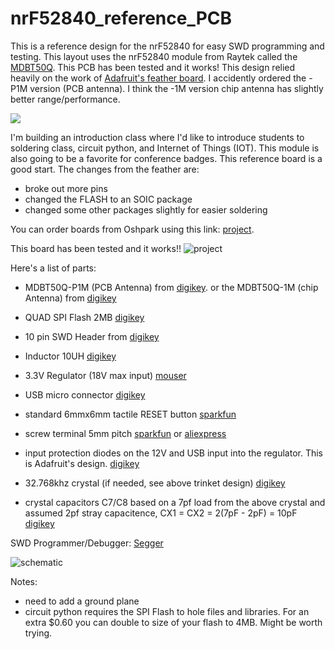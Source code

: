 # nrF52840_reference_PCB

This is a reference design for the nrF52840 for easy SWD programming and testing.  This layout uses the nrF52840 module from Raytek called the [MDBT50Q](http://www.raytac.com/upload/download_files/1bca545683ea4caf48e1ec796c09b9d9.pdf).
This PCB has been tested and it works!  This design relied heavily on the work of [Adafruit's feather board](https://www.adafruit.com/product/4062). I accidently ordered the -P1M version (PCB antenna). I think the -1M version chip antenna has slightly better range/performance.


![](https://github.com/hydronics2/nrF52840_Reference_PCB/blob/master/front_view.png)

I'm building an introduction class where I'd like to introduce students to soldering class, circuit python, and Internet of Things (IOT).  This module is also going to be a favorite for conference badges. This reference board is a good start. The changes from the feather are:
- broke out more pins
- changed the FLASH to an SOIC package
- changed some other packages slightly for easier soldering


You can order boards from Oshpark using this link: [project](https://oshpark.com/shared_projects/A5jKStz9).  

This board has been tested and it works!! ![project](https://github.com/hydronics2/nrF52840_Reference_PCB/blob/master/top_view.JPG)

Here's a list of parts:


- MDBT50Q-P1M (PCB Antenna) from [digikey](https://www.digikey.com/product-detail/en/seeed-technology-co-ltd/113990583/1597-1679-ND/9697026). 
 or the MDBT50Q-1M (chip Antenna) from [digikey](https://www.digikey.com/product-detail/en/seeed-technology-co-ltd/113990584/1597-1680-ND/9697027)
- QUAD SPI Flash 2MB [digikey](https://www.digikey.com/product-detail/en/gigadevice-semiconductor-hk-limited/GD25Q16CTIGR/1970-1010-1-ND/9484760)
- 10 pin SWD Header from [digikey](https://www.digikey.com/product-detail/en/microchip-technology/ATSAMD21E15L-AFT/1611-ATSAMD21E15L-AFTCT-ND/6832779)
- 	Inductor 10UH  [digikey](https://www.digikey.com/product-detail/en/taiyo-yuden/LBR2012T100K/587-2045-1-ND/1788992)
- 3.3V Regulator (18V max input) [mouser](https://www.mouser.com/ProductDetail/511-LDL1117S50R)

- USB micro connector [digikey](https://www.digikey.com/product-detail/en/amphenol-icc-fci/10118194-0001LF/609-4618-1-ND/2785382)
- standard 6mmx6mm tactile RESET button [sparkfun](https://www.sparkfun.com/products/97)
- screw terminal 5mm pitch [sparkfun](https://www.sparkfun.com/products/8432) or [aliexpress](https://www.aliexpress.com/wholesale?catId=0&initiative_id=SB_20190221221755&SearchText=pcb+screw+terminal)
- input protection diodes on the 12V and USB input into the regulator. This is Adafruit's design. [digikey](https://www.digikey.com/product-detail/en/diodes-incorporated/B130-13-F/B130-FDICT-ND/815318)
- 32.768khz crystal (if needed, see above trinket design) [digikey](https://www.digikey.com/product-detail/en/epson/FC-135-32.7680KA-AG3/SER4086DKR-ND/6132726)
- crystal capacitors C7/C8 based on a 7pf load from the above crystal and assumed 2pf stray capacitence, CX1 = CX2 = 2(7pF - 2pF) = 10pF [digikey](https://www.digikey.com/product-detail/en/wurth-electronics-inc/885012006051/732-7793-1-ND/5454420)


SWD Programmer/Debugger: [Segger](https://www.digikey.com/product-detail/en/segger-microcontroller-systems/8.08.91-J-LINK-EDU-MINI/899-1061-ND/7387472)

![schematic](https://github.com/hydronics2/nrF52840_Reference_PCB/blob/master/reference_PCB_schematic.JPG)

Notes:
- need to add a ground plane
- circuit python requires the SPI Flash to hole files and libraries. For an extra $0.60 you can double to size of your flash to 4MB. Might be worth trying.

